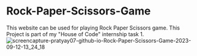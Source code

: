 # Rock-Paper-Scissors-Game
This website can be used for playing Rock Paper Scissors game. This Project is part of my "House of Code" internship task 1.
![screencapture-pratyay07-github-io-Rock-Paper-Scissors-Game-2023-09-12-13_24_18](https://github.com/pratyay07/Rock-Paper-Scissors-Game/assets/89566632/6b75dc67-4cad-44b1-9a00-9bb91525108e)

